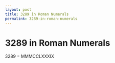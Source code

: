 ```yaml
---
layout: post
title: 3289 in Roman Numerals
permalink: 3289-in-roman-numerals
---
```


# 3289 in Roman Numerals

3289 = MMMCCLXXXIX
